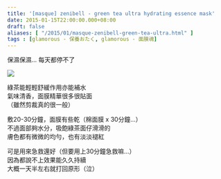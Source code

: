 ```yaml
---
title: '[masque] zenibell - green tea ultra hydrating essence mask'
date: 2015-01-15T22:00:00.000+08:00
draft: false
aliases: [ "/2015/01/masque-zenibell-green-tea-ultra.html" ]
tags : [glamorous - 保養おたく, glamorous - 面膜魂]
---
```


保濕保濕... 每天都停不了  

![](/images/zenibellgreentea.jpg)

綠茶能輕輕舒緩作用亦能補水  
氣味清香，面膜精華很多很貼面  
（雖然剪裁真的很一般）  
  
敷20-30分鐘，面膜有些乾（棉面膜 x 30分鐘...）  
不過面部夠水分，吸飽綠茶面仔滑滑的  
膚色都有微微的均勻，也有淡淡褪紅  
  
可是用來急救還好（但要用上30分鐘急救嘛...）  
因為都說不上效果能久久持續  
大概一天半左右就打回原形（泣）
